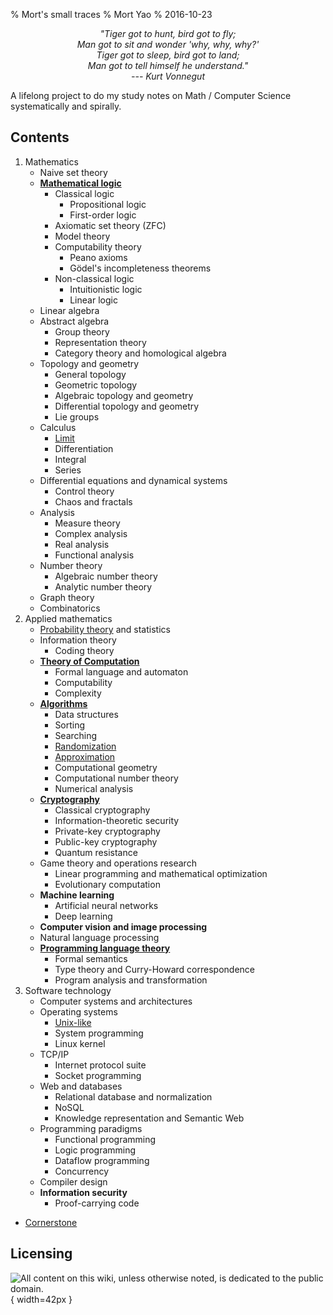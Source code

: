 % Mort's small traces
% Mort Yao
% 2016-10-23

<div style="text-align:center;font-style:italic">
"Tiger got to hunt, bird got to fly;
<br> Man got to sit and wonder 'why, why, why?'
<br> Tiger got to sleep, bird got to land;
<br> Man got to tell himself he understand."
<br> --- Kurt Vonnegut
</div>

A lifelong project to do my study notes on Math / Computer Science systematically and spirally.

## Contents

1. Mathematics
    * Naive set theory
    * **[Mathematical logic](/math/logic)**
        * Classical logic
            * Propositional logic
            * First-order logic
        * Axiomatic set theory (ZFC)
        * Model theory
        * Computability theory
            * Peano axioms
            * Gödel's incompleteness theorems
        * Non-classical logic
            * Intuitionistic logic
            * Linear logic
    * Linear algebra
    * Abstract algebra
        * Group theory
        * Representation theory
        * Category theory and homological algebra
    * Topology and geometry
        * General topology
        * Geometric topology
        * Algebraic topology and geometry
        * Differential topology and geometry
        * Lie groups
    * Calculus
        * [Limit](/math/calculus/limit)
        * Differentiation
        * Integral
        * Series
    * Differential equations and dynamical systems
        * Control theory
        * Chaos and fractals
    * Analysis
        * Measure theory
        * Complex analysis
        * Real analysis
        * Functional analysis
    * Number theory
        * Algebraic number theory
        * Analytic number theory
    * Graph theory
    * Combinatorics
2. Applied mathematics
    * [Probability theory](/math/probability) and statistics
    * Information theory
        * Coding theory
    * **[Theory of Computation](/comp)**
        * Formal language and automaton
        * Computability
        * Complexity
    * **[Algorithms](/algo)**
        * Data structures
        * Sorting
        * Searching
        * [Randomization](/algo/randomization)
        * [Approximation](/algo/approximation)
        * Computational geometry
        * Computational number theory
        * Numerical analysis
    * **[Cryptography](/crypto)**
        * Classical cryptography
        * Information-theoretic security
        * Private-key cryptography
        * Public-key cryptography
        * Quantum resistance
    * Game theory and operations research
        * Linear programming and mathematical optimization
        * Evolutionary computation
    * **Machine learning**
        * Artificial neural networks
        * Deep learning
    * **Computer vision and image processing**
    * Natural language processing
    * **[Programming language theory](/plt)**
        * Formal semantics
        * Type theory and Curry-Howard correspondence
        * Program analysis and transformation
3. Software technology
    * Computer systems and architectures
    * Operating systems
        * [Unix-like](/unix)
        * System programming
        * Linux kernel
    * TCP/IP
        * Internet protocol suite
        * Socket programming
    * Web and databases
        * Relational database and normalization
        * NoSQL
        * Knowledge representation and Semantic Web
    * Programming paradigms
        * Functional programming
        * Logic programming
        * Dataflow programming
        * Concurrency
    * Compiler design
    * **Information security**
        * Proof-carrying code

* [Cornerstone](/cornerstone)



## Licensing

![<small>
All content on this wiki, unless otherwise noted, is dedicated to the
[public domain](https://raw.githubusercontent.com/soimort/wiki/gh-pages/LICENSE).
</small>](https://i0.wp.com/dl.dropboxusercontent.com/s/2f9kuczvqrcaagg/cc0.png){ width=42px }
